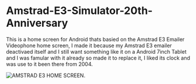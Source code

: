 # Amstrad-E3-Simulator-20th-Anniversary
This is a home screen for Android thats basied on the Amstrad E3 Emailer Videophone home screen, I made it because my Amstrad E3 emailer deactivaed itself and I still want something like it on a Android 7inch Tablet and I was famular with it already so made it to replace it, I liked its clock and was use to it been there from 2004.

![AMSTRAD E3 HOME SCREEN](https://i.ibb.co/cc9H8Hxd/Amstrad-E3-Homescreen.png).
